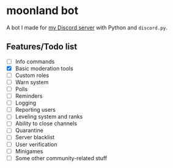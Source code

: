 # moonland bot

A bot I made for [my Discord server](https://discord.gg/s3NrXyYjnG) with Python and `discord.py`.


## Features/Todo list

- [ ] Info commands
- [x] Basic moderation tools
- [ ] Custom roles
- [ ] Warn system
- [ ] Polls
- [ ] Reminders
- [ ] Logging
- [ ] Reporting users
- [ ] Leveling system and ranks
- [ ] Ability to close channels
- [ ] Quarantine
- [ ] Server blacklist
- [ ] User verification
- [ ] Minigames
- [ ] Some other community-related stuff